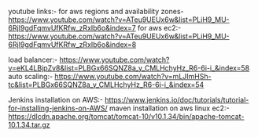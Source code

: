 youtube links:-
for aws regions and availability zones- https://www.youtube.com/watch?v=ATeu9UEUx6w&list=PLiH9_MU-6RjI9gdFqmvUfKRfw_zRxIb6o&index=7
for aws ec2:- https://www.youtube.com/watch?v=ATeu9UEUx6w&list=PLiH9_MU-6RjI9gdFqmvUfKRfw_zRxIb6o&index=8

load balancer:- https://www.youtube.com/watch?v=eKL4LBjpZv8&list=PLBGx66SQNZ8a_y_CMLHchyHz_R6-6i-i_&index=58
auto scaling:- https://www.youtube.com/watch?v=mLJImHSh-tc&list=PLBGx66SQNZ8a_y_CMLHchyHz_R6-6i-i_&index=54

Jenkins installation on AWS:- https://www.jenkins.io/doc/tutorials/tutorial-for-installing-jenkins-on-AWS/
maven installation on aws linux ec2:- https://dlcdn.apache.org/tomcat/tomcat-10/v10.1.34/bin/apache-tomcat-10.1.34.tar.gz

